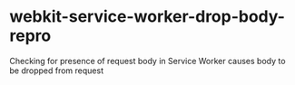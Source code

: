 # webkit-service-worker-drop-body-repro

Checking for presence of request body in Service Worker causes body to be dropped from request
